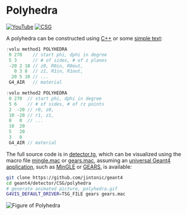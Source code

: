 # Polyhedra

[![YouTube](https://img.shields.io/badge/You-Tube-red?style=flat)](https://youtube.com/shorts/Df-n7fzkt7o)
[![CSG](https://img.shields.io/badge/CSG-Solids-blue?style=flat)](..)

A polyhedra can be constructed using [C++][] or some [simple text](../..):

```cpp
:volu method1 POLYHEDRA
 0 270    // start phi, dphi in degree
 5 3      // # of sides, # of z planes
 -20 2 10 // z0, R0in, R0out,
   0 3 8  // z1, R1in, R1out,
  20 5 10 // ...
 G4_AIR   // material

:volu method2 POLYHEDRA
 0 270  // start phi, dphi in degree
 5 6    // # of sides, # of rz points
 2  -20 // r0, z0,
 10 -20 // r1, z1,
 8   0  // ...
 10  20
 5   20
 3   0
 G4_AIR // material
```

The full source code is in [detector.tg][], which can be visualized using the macro file [mingle.mac][] or [gears.mac][], assuming an [universal Geant4 application][], such as [MinGLE][] or [GEARS][], is available:

```sh
git clone https://github.com/jintonic/geant4
cd geant4/detector/CSG/polyhedra
# generate animated picture, polyhedra.gif
G4VIS_DEFAULT_DRIVER=TSG_FILE gears gears.mac
```

![Figure of Polyhedra](https://geant4-userdoc.web.cern.ch/UsersGuides/ForApplicationDeveloper/html/_images/aBREPSolidPolyhedra.jpg)

[C++]: https://geant4-userdoc.web.cern.ch/UsersGuides/ForApplicationDeveloper/html/Detector/Geometry/geomSolids.html#constructed-solid-geometry-csg-solids
[detector.tg]: https://github.com/jintonic/geant4/blob/main/detector/CSG/polyhedra/detector.tg
[mingle.mac]: https://github.com/jintonic/geant4/blob/main/detector/CSG/polyhedra/mingle.mac
[gears.mac]: https://github.com/jintonic/geant4/blob/main/detector/CSG/polyhedra/gears.mac
[universal Geant4 application]: https://youtu.be/3g9CkyBS31o
[MinGLE]: https://github.com/jintonic/mingle
[GEARS]: https://github.com/jintonic/gears

